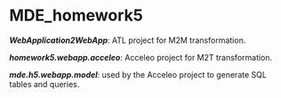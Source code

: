 # MDE_homework5
 
***WebApplication2WebApp***: ATL project for M2M transformation.

***homework5.webapp.acceleo***: Acceleo project for M2T transformation.

***mde.h5.webapp.model***: used by the Acceleo project to generate SQL tables and queries.
